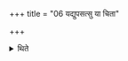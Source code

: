 +++
title = "06 यद्युपसत्सु या चिता"

+++

<details><summary>थिते</summary>

6. If (someone would desire to discontinue to participate in a sacrificial session) during the Upasad (-day)s, whatever layer (of the fire-altar-building) has been built, one should not repeat it.  

</details>
